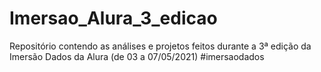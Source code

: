 # Imersao_Alura_3_edicao

Repositório contendo as análises e projetos feitos durante a 3ª edição da Imersão Dados da Alura (de 03 a 07/05/2021) #imersaodados
